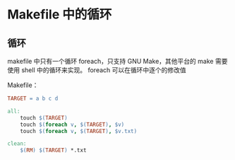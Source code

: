 # Makefile 中的循环

## 循环

makefile 中只有一个循环 foreach，只支持 GNU Make，其他平台的 make 需要使用 shell 中的循环来实现。
foreach 可以在循环中逐个的修改值

Makefile：

```Makefile
TARGET = a b c d

all:
	touch $(TARGET)
	touch $(foreach v, $(TARGET), $v)
	touch $(foreach v, $(TARGET), $v.txt)

clean:
	$(RM) $(TARGET) *.txt
```
